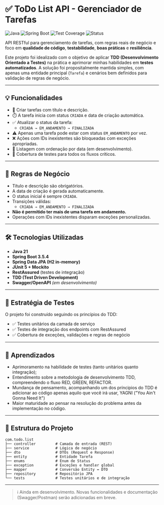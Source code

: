 # ✅ ToDo List API - Gerenciador de Tarefas

![Java](https://img.shields.io/badge/Java-21-blue)
![Spring Boot](https://img.shields.io/badge/Spring%20Boot-3.5.4-brightgreen)
![Test Coverage](https://img.shields.io/badge/Testes-TDD%20%2B%20Integração-green)
![Status](https://img.shields.io/badge/Status-Em%20Desenvolvimento-yellow)

API RESTful para gerenciamento de tarefas, com regras reais de negócio e foco em **qualidade de código**, **testabilidade**, **boas práticas** e **resiliência**.

Este projeto foi idealizado com o objetivo de aplicar **TDD (Desenvolvimento Orientado a Testes)** na prática e aprimorar minhas habilidades em **testes automatizados**. A solução foi propositalmente mantida simples, com apenas uma entidade principal (`Tarefa`) e cenários bem definidos para validação de regras de negócio.

---

## 💡 Funcionalidades

- 📌 Criar tarefas com título e descrição.
- ⏱️ A tarefa inicia com status `CRIADA` e data de criação automática.
- ✅ Atualizar o status da tarefa:
  - `CRIADA → EM_ANDAMENTO → FINALIZADA`
- ⚠️ Apenas uma tarefa pode estar com status `EM_ANDAMENTO` por vez.
- ❌ Ações com IDs inexistentes são bloqueadas com exceções apropriadas.
- 🔁 Listagem com ordenação por data (em desenvolvimento).
- 🧪 Cobertura de testes para todos os fluxos críticos.

---

## 📐 Regras de Negócio

- Título e descrição são obrigatórios.
- A data de criação é gerada automaticamente.
- O status inicial é sempre `CRIADA`.
- Transições válidas:
  - `CRIADA → EM_ANDAMENTO → FINALIZADA`
- **Não é permitido ter mais de uma tarefa em andamento.**
- Operações com IDs inexistentes disparam exceções personalizadas.

---

## 🛠️ Tecnologias Utilizadas

- **Java 21**
- **Spring Boot 3.5.4**
- **Spring Data JPA (H2 in-memory)**
- **JUnit 5 + Mockito**
- **RestAssured** (testes de integração)
- **TDD (Test Driven Development)**
- **Swagger/OpenAPI** *(em desenvolvimento)*

---

## 🧪 Estratégia de Testes

O projeto foi construído seguindo os princípios do TDD:

- ✅ Testes unitários da camada de serviço
- ✅ Testes de integração dos endpoints com RestAssured
- ✅ Cobertura de exceções, validações e regras de negócio

---

## 🧪 Aprendizados 

- Aprimoramento na habilidade de testes (tanto unitários quanto integração);
- Entendimento sobre a metodologia de desenvolvimento TDD, compreendendo o fluxo RED, GREEN, REFACTOR.
- Mundança de pensamento, acompanhando um dos príncipios do TDD é adicionar ao código apenas aquilo que você irá usar, YAGNI ("You Ain't Gonna Need It")
- Maior maturidade ao pensar na resolução do problema antes da implementação no código.

---

## 📁 Estrutura do Projeto

```
com.todo.list
├── controller         # Camada de entrada (REST)
├── service            # Lógica de negócio
├── dto                # DTOs (Request e Response)
├── entity             # Entidade Tarefa
├── enums              # Enum de Status
├── exception          # Exceções e handler global
├── mapper             # Conversão Entity ↔ DTO
├── repository         # Repositório JPA
└── tests              # Testes unitários e de integração
```

---

> ℹ️ Ainda em desenvolvimento. Novas funcionalidades e documentação (Swagger/Postman) serão adicionadas em breve.
